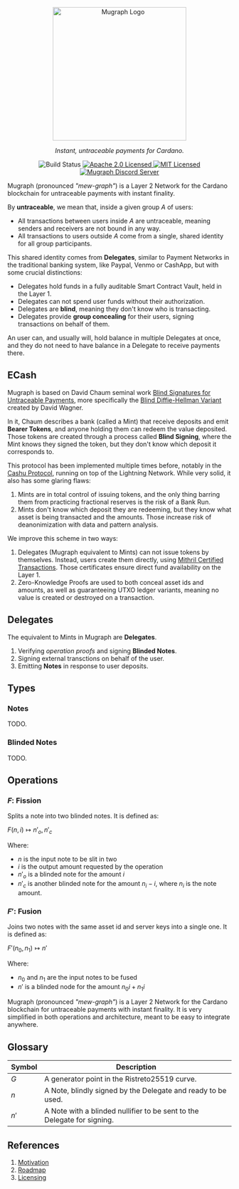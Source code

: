 <p align="center">
  <picture>
    <source srcset="docs/assets/logo-white.svg" media="(prefers-color-scheme: dark)">
    <img src="docs/assets/logo-dark.svg" alt="Mugraph Logo" width="300">
  </picture>

<p align="center"><em>Instant, untraceable payments for Cardano.</em></p>

<p align="center">
    <img src="https://github.com/mugraph-payments/mugraph/actions/workflows/build.yml/badge.svg" alt="Build Status" />
    <a href="https://opensource.org/licenses/Apache-2.0">
      <img src="https://img.shields.io/badge/License-Apache_2.0-blue.svg" alt="Apache 2.0 Licensed" />
    </a>
    <a href="https://opensource.org/licenses/MIT">
      <img src="https://img.shields.io/badge/License-MIT-blue.svg" alt="MIT Licensed" />
    </a>
    <a href="https://discord.gg/npSJU6Qk">
      <img src="https://dcbadge.limes.pink/api/server/npSJU6Qk?style=social" alt="Mugraph Discord Server" />
    </a>
  </p>
</p>

Mugraph (pronounced *"mew-graph"*) is a Layer 2 Network for the Cardano
blockchain for untraceable payments with instant finality.

By **untraceable**, we mean that, inside a given group $A$ of users:

- All transactions between users inside $A$ are untraceable, meaning senders
and receivers are not bound in any way.
- All transactions to users outside $A$ come from a single, shared identity for
all group participants.

This shared identity comes from **Delegates**, similar to Payment Networks in
the traditional banking system, like Paypal, Venmo or CashApp, but with some
crucial distinctions:

- Delegates hold funds in a fully auditable Smart Contract Vault, held in the
  Layer 1.
- Delegates can not spend user funds without their authorization.
- Delegates are **blind**, meaning they don't know who is transacting.
- Delegates provide **group concealing** for their users, signing transactions
  on behalf of them.

An user can, and usually will, hold balance in multiple Delegates at once, and
they do not need to have balance in a Delegate to receive payments there.

## ECash

Mugraph is based on David Chaum seminal work [Blind Signatures for Untraceable
Payments](./docs/reference-material/papers/blind-signatures-for-untraceable-payments.md),
more specifically the [Blind Diffie-Hellman
Variant](./docs/concepts/blind-diffie-hellman.md) created by David Wagner.

In it, Chaum describes a bank (called a Mint) that receive deposits and emit
**Bearer Tokens**, and anyone holding them can redeem the value deposited.
Those tokens are created through a process called **Blind Signing**, where the
Mint knows they signed the token, but they don't know which deposit it
corresponds to.

This protocol has been implemented multiple times before, notably in the [Cashu
Protocol](https://cashu.space), running on top of the Lightning Network. While
very solid, it also has some glaring flaws:

1. Mints are in total control of issuing tokens, and the only thing barring
   them from practicing fractional reserves is the risk of a Bank Run.
2. Mints don't know which deposit they are redeeming, but they know what asset
   is being transacted and the amounts. Those increase risk of deanonimization
   with data and pattern analysis.

We improve this scheme in two ways:

1. Delegates (Mugraph equivalent to Mints) can not issue tokens by themselves.
   Instead, users create them directly, using [Mithril Certified
   Transactions](https://mithril.network). Those certificates ensure direct
   fund availability on the Layer 1.
2. Zero-Knowledge Proofs are used to both conceal asset ids and amounts, as
   well as guaranteeing UTXO ledger variants, meaning no value is created or
destroyed on a transaction.

## Delegates

The equivalent to Mints in Mugraph are **Delegates**.

1. Verifying *operation proofs* and signing **Blinded Notes**.
1. Signing external transctions on behalf of the user.
1. Emitting **Notes** in response to user deposits.

## Types

### Notes

TODO.

### Blinded Notes

TODO.

## Operations

### $F$: Fission

Splits a note into two blinded notes. It is defined as:

$F(n, i) \mapsto { n'_o, n'_c }$

Where:

- $n$ is the input note to be slit in two
- $i$ is the output amount requested by the operation
- $n'_o$ is a blinded note for the amount $i$
- $n'_c$ is another blinded note for the amount $n_i - i$, where $n_i$ is the note amount.

### $F'$: Fusion

Joins two notes with the same asset id and server keys into a single one. It is defined as:

$F'(n_0, n_1) \mapsto n'$

Where:

- $n_0$ and $n_1$ are the input notes to be fused
- $n'$ is a blinded node for the amount $n_0i + n_1i$

Mugraph (pronounced *"mew-graph"*) is a Layer 2 Network for the Cardano blockchain for untraceable payments with instant finality. It is very simplified in both operations and architecture, meant to be easy to integrate anywhere.

## Glossary

| Symbol | Description                                                             |
|--------|-------------------------------------------------------------------------|
| $G$    | A generator point in the Ristreto25519 curve.                           |
| $n$    | A Note, blindly signed by the Delegate and ready to be used.            |
| $n'$   | A Note with a blinded nullifier to be sent to the Delegate for signing. |

## References

1. [Motivation](./docs/motivation.md)
1. [Roadmap](./docs/roadmap.md)
1. [Licensing](./docs/licensing.md)
